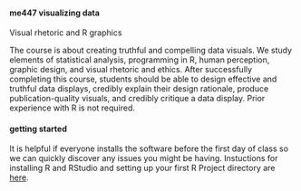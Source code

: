 #### me447 visualizing data

Visual rhetoric and R graphics

The course is about creating truthful and compelling data visuals. We study elements of statistical analysis, programming in R, human perception, graphic design, and visual rhetoric and ethics. After successfully completing this course, students should be able to design effective and truthful data displays, credibly explain their design rationale, produce publication-quality visuals, and credibly critique a data display. Prior experience with R is not required.

#### getting started

It is helpful if everyone installs the software before the first day of class so we can quickly discover any issues you might be having. Instuctions for installing R and RStudio and setting up your first R Project directory are [here](https://github.com/DSR-RHIT/install-R-and-RStudio).
